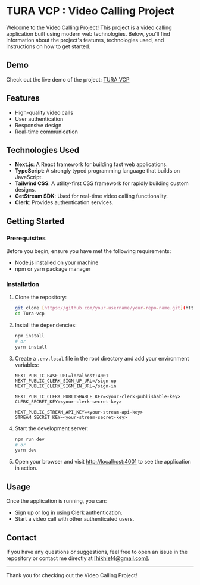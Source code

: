 # TURA VCP : Video Calling Project

Welcome to the Video Calling Project! This project is a video calling application built using modern web technologies. Below, you'll find information about the project's features, technologies used, and instructions on how to get started.

## Demo

Check out the live demo of the project: [TURA VCP](https://tura-vcp.vercel.app/)

## Features

- High-quality video calls
- User authentication
- Responsive design
- Real-time communication

## Technologies Used

- **Next.js**: A React framework for building fast web applications.
- **TypeScript**: A strongly typed programming language that builds on JavaScript.
- **Tailwind CSS**: A utility-first CSS framework for rapidly building custom designs.
- **GetStream SDK**: Used for real-time video calling functionality.
- **Clerk**: Provides authentication services.

## Getting Started

### Prerequisites

Before you begin, ensure you have met the following requirements:

- Node.js installed on your machine
- npm or yarn package manager

### Installation

1. Clone the repository:

    ```bash
    git clone [https://github.com/your-username/your-repo-name.git](https://github.com/itshakim213/Tura-vcp.git)
    cd Tura-vcp
    ```

2. Install the dependencies:

    ```bash
    npm install
    # or
    yarn install
    ```

3. Create a `.env.local` file in the root directory and add your environment variables:

    ```env
    NEXT_PUBLIC_BASE_URL=localhost:4001
    NEXT_PUBLIC_CLERK_SIGN_UP_URL=/sign-up
    NEXT_PUBLIC_CLERK_SIGN_IN_URL=/sign-in
    
    NEXT_PUBLIC_CLERK_PUBLISHABLE_KEY=<your-clerk-publishable-key>
    CLERK_SECRET_KEY=<your-clerk-secret-key>
    
    NEXT_PUBLIC_STREAM_API_KEY=<your-stream-api-key>
    STREAM_SECRET_KEY=<your-stream-secret-key>
    ```

4. Start the development server:

    ```bash
    npm run dev
    # or
    yarn dev
    ```

5. Open your browser and visit [http://localhost:4001](http://localhost:4001) to see the application in action.

## Usage

Once the application is running, you can:

- Sign up or log in using Clerk authentication.
- Start a video call with other authenticated users.


## Contact

If you have any questions or suggestions, feel free to open an issue in the repository or contact me directly at [hikhlef4@gmail.com].

---

Thank you for checking out the Video Calling Project!
